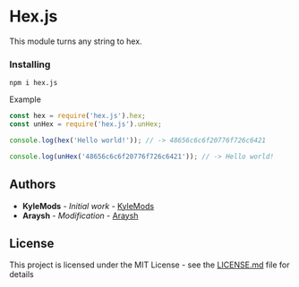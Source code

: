 # Hex.js

This module turns any string to hex.

### Installing

```
npm i hex.js
```

Example 

```js
const hex = require('hex.js').hex;
const unHex = require('hex.js').unHex;

console.log(hex('Hello world!')); // -> 48656c6c6f20776f726c6421

console.log(unHex('48656c6c6f20776f726c6421')); // -> Hello world!
```

## Authors

* **KyleMods** - *Initial work* - [KyleMods](https://github.com/MathisBruva)
* **Araysh** - *Modification* - [Araysh](https://github.com/Araysh)

## License

This project is licensed under the MIT License - see the [LICENSE.md](LICENSE.md) file for details
